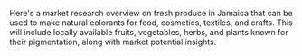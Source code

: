 
Here's a market research overview on fresh produce in Jamaica that can be used to make natural colorants for food, cosmetics, textiles, and crafts. This will include locally available fruits, vegetables, herbs, and plants known for their pigmentation, along with market potential insights.


